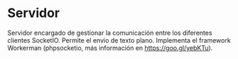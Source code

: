 # Servidor

Servidor encargado de gestionar la comunicación entre los diferentes clientes SocketIO. Permite el envio de texto plano. Implementa el framework Workerman (phpsocketio, más información en https://goo.gl/yebKTu).
